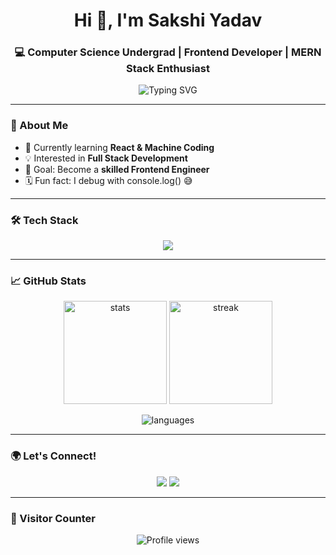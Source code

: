 <!-- PROFILE HEADER -->
<h1 align="center">Hi 👋, I'm Sakshi Yadav</h1>
<h3 align="center">💻 Computer Science Undergrad | Frontend Developer | MERN Stack Enthusiast</h3>

<p align="center">
  <img src="https://readme-typing-svg.demolab.com?font=Fira+Code&weight=600&pause=1000&color=F75C7E&center=true&vCenter=true&width=435&lines=Welcome+to+my+GitHub!;I+love+building+cool+web+projects;Frontend+%7C+React+%7C+JavaScript" alt="Typing SVG" />
</p>

---

### 🚀 About Me  
- 🌱 Currently learning **React & Machine Coding**
- 💡 Interested in **Full Stack Development**
- 🎯 Goal: Become a **skilled Frontend Engineer**
- 🗓️ Fun fact: I debug with console.log() 😅  

---

### 🛠️ Tech Stack  
<p align="center">
  <img src="https://skillicons.dev/icons?i=html,css,js,react,git,github,bootstrap,tailwind,vscode,python" />
</p>

---

### 📈 GitHub Stats  
<p align="center">
  <img src="https://github-readme-stats.vercel.app/api?username=sakshiiyad&show_icons=true&theme=radical" alt="stats" height="165"/>
  <img src="https://github-readme-streak-stats.herokuapp.com/?user=sakshiiyad&theme=radical" alt="streak" height="165"/>
</p>

<p align="center">
  <img src="https://github-readme-stats.vercel.app/api/top-langs/?username=sakshiiyad&layout=compact&theme=radical" alt="languages" />
</p>

---

### 🌍 Let's Connect!
<p align="center">
  <a href="https://www.linkedin.com/in/sakshiiyad" target="_blank"><img src="https://img.shields.io/badge/LinkedIn-%230077B5.svg?style=for-the-badge&logo=linkedin&logoColor=white"/></a>
  <a href="mailto:sakshiiyad@gmail.com"><img src="https://img.shields.io/badge/Gmail-D14836?style=for-the-badge&logo=gmail&logoColor=white"/></a>
</p>

---

### 👀 Visitor Counter  
<p align="center">
  <img src="https://komarev.com/ghpvc/?username=sakshiiyad&label=Profile%20Views&color=ff69b4&style=for-the-badge" alt="Profile views" />
</p>
